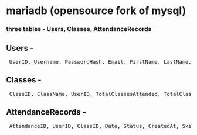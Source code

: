 # mariadb (opensource fork of mysql)

### three tables - Users, Classes, AttendanceRecords

## Users -

<pre> UserID, Username, PasswordHash, Email, FirstName, LastName, CreatedAt, UpdatedAt </pre>

## Classes -

<pre> ClassID, ClassName, UserID, TotalClassesAttended, TotalClassesTaken, StartDate, Percentage(auto calculated) </pre>

## AttendanceRecords -

<pre> AttendanceID, UserID, ClassID, Date, Status, CreatedAt, SkipReason </pre>
